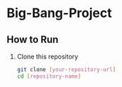 # Big-Bang-Project
## How to Run

1. Clone this repository
   ```bash
   git clone [your-repository-url]
   cd [repository-name] 
